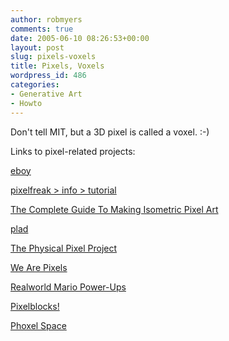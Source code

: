 ```yaml
---
author: robmyers
comments: true
date: 2005-06-10 08:26:53+00:00
layout: post
slug: pixels-voxels
title: Pixels, Voxels
wordpress_id: 486
categories:
- Generative Art
- Howto
---
```


  
Don't tell MIT, but a 3D pixel is called a voxel. :-)  


  
Links to pixel-related projects:  


  
[eboy]('http://www.eboy.com/eboy)  


  
[pixelfreak > info > tutorial]('http://www.pixelfreak.com/v3/en/tutorial0.html')  


  
[The Complete Guide To Making Isometric Pixel Art]('http://rhysd.syntesis.org/tutorial/')  


  
[plad](http://acg.media.mit.edu/people/nik/projects_n.cgi?plad&intro)  


  
[The Physical Pixel Project](http://alumni.media.mit.edu/~kelly/Loreal/main.htm)  


  
[We Are Pixels](http://acg.media.mit.edu/courses/mas964/mas964pixels/index.html)  


  
[Realworld Mario Power-Ups](http://www.qwantz.com/posterchild/)  


  
[Pixelblocks!](http://forums.modojo.com/showthread.php?t=126769&page=1)  


  
[Phoxel Space](http://tangible.media.mit.edu/projects/phoxelspace/)  


  


